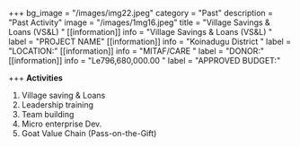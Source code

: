 +++
bg_image = "/images/img22.jpeg"
category = "Past"
description = "Past Activity"
image = "/images/1mg16.jpeg"
title = "Village Savings &  Loans (VS&L) "
[[information]]
info = "Village Savings &  Loans (VS&L) "
label = "PROJECT NAME"
[[information]]
info = "Koinadugu District "
label = "LOCATION:"
[[information]]
info = "MITAF/CARE "
label = "DONOR:"
[[information]]
info = "Le796,680,000.00 "
label = "APPROVED BUDGET:"

+++
**Activities**

1. Village saving & Loans
2.  Leadership training
3. Team building
4. Micro enterprise Dev.
5.  Goat Value Chain (Pass-on-the-Gift)